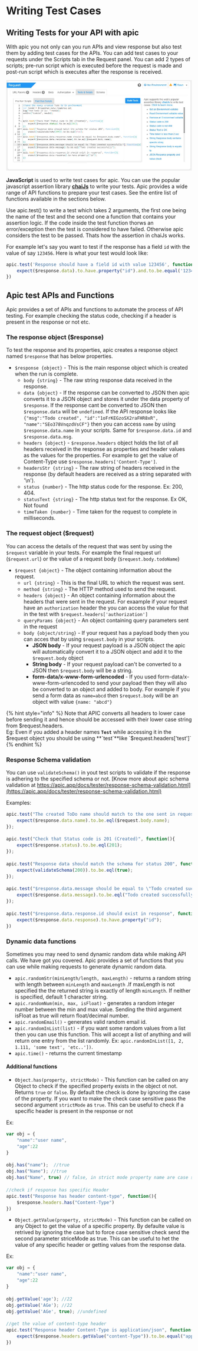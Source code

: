 # Writing Test Cases

## Writing Tests for your API  with **apic**

With apic you not only can you run APIs and view response but also test them by adding test cases for the APIs. You can add test cases to your requests under the Scripts tab in the Request panel. You can add 2 types of scripts; pre-run script which is executed before the request is made and post-run script which is executes after the response is received.

![](../.gitbook/assets/apic-test-scripts.JPG)

**JavaScript** is used to write test cases for apic. You can use the popular javascript assertion library [**chaiJs**](https://www.chaijs.com/) to write your tests. Apic provides a wide range of API functions to prepare your test cases. See the entire list of functions available in the sections below.

Use apic.test\(\) to write a test which takes 2 arguments, the first one being the name of the test and the second one a function that contains your assertion logic. If the code inside the test function thorws an error/exception then the test is considered to have failed. Otherwise apic considers the test to be passed. Thats how the assertion in chaiJs works.

For example let's say you want to test if the response has a field `id` with the value of say `123456`. Here is what your test would look like:

```javascript
apic.test('Response should have a field id with value 123456', function(){
    expect($response.data).to.have.property("id").and.to.be.equal('123456')
})
```

## Apic test APIs and Functions

Apic provides a set of APIs and functions to automate the process of API testing. For example checking the status code, checking if a header is present in the response or not etc.

### The response object \($response\)

To test the response and its properties, apic creates a response object named `$response` that has below properties.

* `$response {object}` - This is the main response object which is created when the run is complete.
  * `body {string}` - The raw string response data received in the response.
  * `data {object}` - If the response can be converted to JSON then apic converts it to a JSON object and stores it under the data property of `$response`. If the response cant be converted to JSON then `$response.data` will be `undefined`. If the API response looks like `{"msg":"Todo created", "id":"1oFrKEGzoSX2raFHR8xR", "name":"SEo378VnqzdVsCF"}` then you can access `name` by using `$response.data.name` in your scripts. Same for `$response.data.id` and `$response.data.msg`.
  * `headers {object}` - `$response.headers` object holds the list of all headers received in the response as properties and header values as the values for the properties. For example to get the value of Content-Type use `$response.headers['Content-Type']`.
  * `headersStr {string}` - The raw string of headers received in the response \(by default headers are received as a string separated with '\n'\).
  * `status {number}` - The http status code for the response. Ex: 200, 404.
  * `statusText {string}` - The http status text for the response. Ex OK, Not found
  * `timeTaken {number}` - Time taken for the request to complete in milliseconds.

### The request object \($request\)

You can access the details of the request that was sent by using the `$request` variable in your tests. For example the final request url \(`$request.url`\) or the value of a request body \(`$request.body.todoName`\)

* `$request {object}` - The object containing information about the request.
  * `url {string}` - This is the final URL to which the request was sent.
  * `method {string}` - The HTTP method used to send the request.
  * `headers {object}` - An object containing information about the headers that were sent in the request. For exaample if your request have an `authorization` header the you can access the value for that in the test with `$request.headers['authorization']`
  * `queryParams {object}` - An object containing query parameters sent in the request
  * `body {object/string}` - If your request has a payload body then you can acces that by using `$request.body` in your scripts.
    * **JSON body** - If your request payload is a JSON object the apic will automatically convert it to a JSON object and add it to the `$request.body` object
    * **String body** - If your request payload can't be converted to a JSON then `$request.body` will be a string.
    * **form-data/x-www-form-urlencoded** - If you used form-data/x-www-form-urlencoded to send your payload then they will also be converted to an object and added to body. For example if you send a form data as `name=abcd` then `$request.body` will be an object with value `{name: "abcd"}`

{% hint style="info" %}
Note that APIC converts all headers to lower case before sending it and hence should be accessed with their lower case string from $request.headers.  
Eg: Even if you added a header names **`Test`** while accessing it in the $request object you should be using **`test`**like `$request.headers['test']`
{% endhint %}

### Response Schema validation

You can use `validateSchema()` in yout test scripts to validate if the response is adhering to the specified schema or not. [Know more about apic schema validation at https://apic.app/docs/tester/response-schema-validation.html](https://apic.app/docs/tester/response-schema-validation.html)

Examples:

```javascript
apic.test("The created ToDo name should match to the one sent in request.", function(){
    expect($response.data.name).to.be.eql($request.body.name);
});

apic.test("Check that Status code is 201 (Created)", function(){
    expect($response.status).to.be.eql(201);
});

apic.test("Response data should match the schema for status 200", function(){
    expect(validateSchema(200)).to.be.eql(true);
});

apic.test("$response.data.message should be equal to \"Todo created successfully\"", function(){
    expect($response.data.message).to.be.eql("Todo created successfully");
});

apic.test("$response.data.response.id should exist in response", function(){
    expect($response.data.response).to.have.property("id");
})
```

### Dynamic data functions <a id="data-function"></a>

Sometimes you may need to send dynamic random data while making API calls. We have got you covered. Apic provides a set of functions that you can use while making requests to generate dynamic random data.

* `apic.randomStr(minLength/length, maxLength)` - returns a random string with length between `minLength` and `maxLength` .If maxLength is not specified the the returned string is exactly of length `minLength`. If neither is specified, default 1 character string.
* `apic.randomNum(min, max, isFloat)` - generates a random integer number between the min and max value. Sending the third argument isFloat as true will return float/decimal number.
* `apic.randomEmail()` - generates valid random email id.
* `apic.randomInList(list)` - if you want some random values from a list then you can use this function. This will accept a list of anything and will return one entry from the list randomly. Ex: `apic.randomInList([1, 2, 1.111, 'some text', 'etc..'])`.
* `apic.time()`  - returns the current timestamp

#### Additional functions

* `Object.has(property, strictMode)` - This function can be called on any Object to check if the specified property exists in the object ot not. Returns `true` or `false`.  By default the check is done by ignoring the case of the property. If you want to make the check case sensitive pass the second argument `strictMode` as `true`. This can be useful to check if a specific header is present in the response or not

Ex:

```javascript
var obj = {
    "name":"user name",
    "age":22
}

obj.has("name");  //true
obj.has("Name"); //true
obj.has("Name", true) // false, in strict mode property name are case sensitive

//check if response has specific Header
apic.test("Response has header content-type", function(){
    $response.headers.has("Content-Type")
})
```

* `Object.getValue(property, strictMode)` - This function can be called on any Object to get the value of a specific property. By defaulte value is retrived by ignoring the case but to force case sensitive check send the second parameter striceMode as true. This can be useful to het the value of any specific header or getting values from the response data.

Ex:

```javascript
var obj = {
    "name":"user name",
    "age":22
}

obj.getValue('age'); //22
obj.getValue('AGe'); //22
obj.getValue('AGe', true); //undefined

//get the value of content-type header
apic.test("Response header Content-Type is application/json", function(){
    expect($response.headers.getValue("content-Type")).to.be.equal("application/json");
})
```

